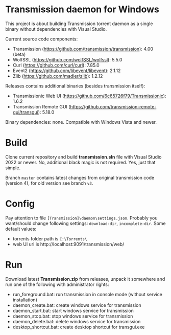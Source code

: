 # Transmission daemon for Windows
This project is about building Transmission torrent daemon as a single binary without dependencies with Visual Studio.

Current source code components:
* Transmission (https://github.com/transmission/transmission): 4.00 (beta)
* WolfSSL (https://github.com/wolfSSL/wolfssl): 5.5.0
* Curl (https://github.com/curl/curl): 7.85.0
* Event2 (https://github.com/libevent/libevent): 2.1.12
* Zlib (https://github.com/madler/zlib): 1.2.12

Releases contains additional binaries (besides transmission itself):
* Transmissionic Web UI (https://github.com/6c65726f79/Transmissionic): 1.6.2
* Transmission Remote GUI (https://github.com/transmission-remote-gui/transgui): 5.18.0

Binary dependencies: none. Compatible with Windows Vista and newer.

# Build
Clone current repository and build **transmission.sln** file with Visual Studio 2022 or newer. No, additional black magic is not required. Yes, just that simple.

Branch `master` contains latest changes from original transmission code (version 4), for old version see branch `v3`.

# Config
Pay attention to file `[Transmission]\daemon\settings.json`. Probably you want/should change following settings: `download-dir`, `incomplete-dir`. Some default values:
- torrents folder path is `C:\Torrents\`
- web UI url is http://localhost:9091/transmission/web/

# Run
Download latest **Transmission.zip** from releases, unpack it somewhere and run one of the following with administrator rights:
* run_foreground.bat: run transmission in console mode (without service installation)
* daemon_create.bat: create windows service for transmission
* daemon_start.bat: start windows service for transmission
* daemon_stop.bat: stop windows service for transmission
* daemon_delete.bat: delete windows service for transmission
* desktop_shortcut.bat: create desktop shortcut for transgui.exe
